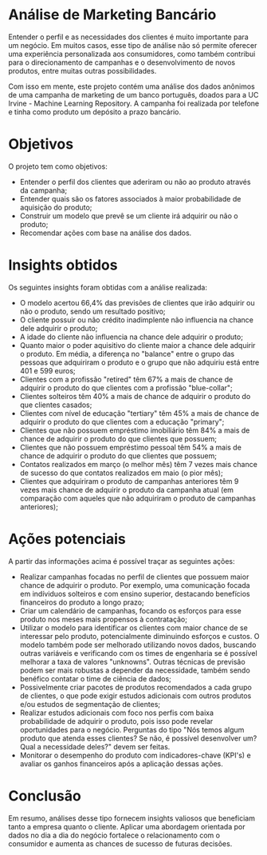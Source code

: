 # Análise de Marketing Bancário

Entender o perfil e as necessidades dos clientes é muito importante para um negócio. Em muitos casos, esse tipo de análise não só permite oferecer uma experiência personalizada aos consumidores, como também contribui para o direcionamento de campanhas e o desenvolvimento de novos produtos, entre muitas outras possibilidades.

Com isso em mente, este projeto contém uma análise dos dados anônimos de uma campanha de marketing de um banco português, doados para a UC Irvine - Machine Learning Repository. A campanha foi realizada por telefone e tinha como produto um depósito a prazo bancário.

# Objetivos

O projeto tem como objetivos:

*   Entender o perfil dos clientes que aderiram ou não ao produto através da campanha;
*   Entender quais são os fatores associados à maior probabilidade de aquisição do produto;
*   Construir um modelo que prevê se um cliente irá adquirir ou não o produto;
*   Recomendar ações com base na análise dos dados.

# Insights obtidos

Os seguintes insights foram obtidas com a análise realizada:

*   O modelo acertou 66,4% das previsões de clientes que irão adquirir ou não o produto, sendo um resultado positivo;
*   O cliente possuir ou não crédito inadimplente não influencia na chance dele adquirir o produto;
*   A idade do cliente não influencia na chance dele adquirir o produto;
*   Quanto maior o poder aquisitivo do cliente maior a chance dele adquirir o produto. Em média, a diferença no "balance" entre o grupo das pessoas que adquiriram o produto e o grupo que não adquiriu está entre 401 e 599 euros;
*   Clientes com a profissão "retired" têm 67% a mais de chance de adquirir o produto do que clientes com a profissão "blue-collar";
*   Clientes solteiros têm 40% a mais de chance de adquirir o produto do que clientes casados;
*   Clientes com nível de educação "tertiary" têm 45% a mais de chance de adquirir o produto do que clientes com a educação "primary";
*   Clientes que não possuem empréstimo imobiliário têm 84% a mais de chance de adquirir o produto do que clientes que possuem;
*   Clientes que não possuem empréstimo pessoal têm 54% a mais de chance de adquirir o produto do que clientes que possuem;
*   Contatos realizados em março (o melhor mês) têm 7 vezes mais chance de sucesso do que contatos realizados em maio (o pior mês);
*   Clientes que adquiriram o produto de campanhas anteriores têm 9 vezes mais chance de adquirir o produto da campanha atual (em comparação com aqueles que não adquiriram o produto de campanhas anteriores);

# Ações potenciais

A partir das informações acima é possível traçar as seguintes ações:



*   Realizar campanhas focadas no perfil de clientes que possuem maior chance de adquirir o produto. Por exemplo, uma comunicação focada em indíviduos solteiros e com ensino superior, destacando benefícios financeiros do produto a longo prazo;
*   Criar um calendário de campanhas, focando os esforços para esse produto nos meses mais propensos à contratação;
*   Utilizar o modelo para identificar os clientes com maior chance de se interessar pelo produto, potencialmente diminuindo esforços e custos. O modelo também pode ser melhorado utilizando novos dados, buscando outras variáveis e verificando com os times de engenharia se é possível melhorar a taxa de valores "unknowns". Outras técnicas de previsão podem ser mais robustas a depender da necessidade, também sendo benéfico contatar o time de ciência de dados;
*   Possivelmente criar pacotes de produtos recomendados a cada grupo de clientes, o que pode exigir estudos adicionais com outros produtos e/ou estudos de segmentação de clientes;
*   Realizar estudos adicionais com foco nos perfis com baixa probabilidade de adquirir o produto, pois isso pode revelar oportunidades para o negócio. Perguntas do tipo "Nós temos algum produto que atenda esses clientes? Se não, é possível desenvolver um? Qual a necessidade deles?" devem ser feitas.
*   Monitorar o desempenho do produto com indicadores-chave (KPI's) e avaliar os ganhos financeiros após a aplicação dessas ações.

# Conclusão

Em resumo, análises desse tipo fornecem insights valiosos que beneficiam tanto a empresa quanto o cliente. Aplicar uma abordagem orientada por dados no dia a dia do negócio fortalece o relacionamento com o consumidor e aumenta as chances de sucesso de futuras decisões.
